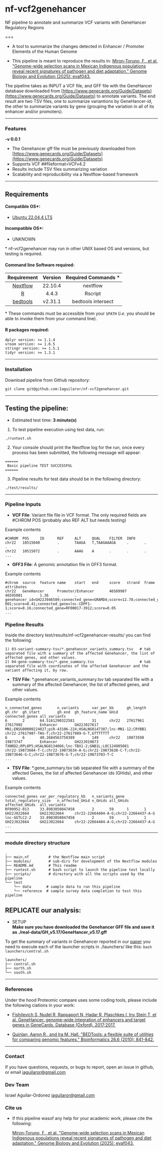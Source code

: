 # nf-vcf2genehancer
NF pipeline to annotate and summarize VCF variants with GeneHancer Regulatory Regions

===  

- A tool to summarize the changes detected in Enhancer / Promoter Elements of the Human Genome

- This pipeline is meant to reproduce the results in: [Miron-Toruno, F., et al. "Genome-wide selection scans in Mexican Indigenous populations reveal recent signatures of pathogen and diet adaptation." Genome Biology and Evolution (2025): evaf043.](https://doi.org/10.1093/gbe/evaf043)

The pipeline takes as INPUT a VCF file, and GFF file with the GeneHancer database downloaded from [https://www.genecards.org/Guide/Datasets](https://www.genecards.org/Guide/Datasets) to annotate variants. The end result are two TSV files, one to summarize variantions by GeneHancer-id, the other to summarize variants by gene (grouping the variation in all of its enhancer and/or promoters).

---

### Features
  **-v 0.0.1**

* The Genehancer gff file must be previously downloaded from [https://www.genecards.org/Guide/Datasets](https://www.genecards.org/Guide/Datasets)
* Supports VCF ##fileformat=VCFv4.2
* Results include TSV files summarizing variation
* Scalability and reproducibility via a Nextflow-based framework   

---

## Requirements
#### Compatible OS*:
* [Ubuntu 22.04.4 LTS](https://releases.ubuntu.com/focal/)

#### Incompatible OS*:
* UNKNOWN  

\* nf-vcf2genehancer may run in other UNIX based OS and versions, but testing is required.  

#### Command line Software required:
| Requirement | Version  | Required Commands * |
|:---------:|:--------:|:-------------------:|
| [Nextflow](https://www.nextflow.io/docs/latest/getstarted.html) | 22.10.4 | nextflow |
| [R](https://www.r-project.org/) | 4.4.3 | Rscript |
| [bedtools](https://bedtools.readthedocs.io/en/latest/) | v2.31.1 | bedtools intersect |

\* These commands must be accessible from your `$PATH` (*i.e.* you should be able to invoke them from your command line).  

#### R packages required:

```
dplyr version: >= 1.1.4
vroom version: >= 1.6.5
stringr version: >= 1.5.1
tidyr version: >= 1.3.1
```

---

### Installation
Download pipeline from Github repository:  
```
git clone git@github.com:Iaguilaror/nf-vcf2genehancer.git
```

---

## Testing the pipeline:

* Estimated test time:  **3 minute(s)**  

1. To test pipeline execution using test data, run:  
```
./runtest.sh
```

2. Your console should print the Nextflow log for the run, once every process has been submitted, the following message will appear:  
```
======
 Basic pipeline TEST SUCCESSFUL
======
```

3. Pipeline results for test data should be in the following directory:  
```
./test/results/
```
---


### Pipeline Inputs

- **VCF File**: Variant file file in VCF format. The only required fields are #CHROM  POS (probably also REF     ALT but needs testing)

Example contents  
```
#CHROM  POS     ID      REF     ALT     QUAL    FILTER  INFO
chr22   10515040        .       TAAGA   T,TAAGAAAGA     .       .       .
chr22   10515072        .       AAAG    A       .       .       .
...

```

- **GFF3 File**: A genomic annotation file in GFF3 format.

Example contents  
```
#chrom  source  feature name    start   end     score   strand  frame   attributes
chr22   GeneHancer      Promoter/Enhancer       46589987        46595001        1.36    .       .       genehancer_id=GH22J046589;connected_gene=GRAMD4;score=12.78;connected_gene=TBC1D22A;score=4.32;connected_gene=CERK;score=2.47;connected_gene=MK280393;score=0.45;connected_gene=AB372664-001;score=0.41;connected_gene=lnc-CDPF1-1;score=0.16;connected_gene=RF00017-3912;score=0.05
...

```

### Pipeline Results

Inside the directory test/results/nf-vcf2genehancer-results/ you can find the following:

````
1) 03-variant-summary-tsv/*.genehancer_variants_summary.tsv   # tab separated file with a summary of the affected Genehancer, the list of affected genes, and other values.
2) 04-gene-summary-tsv/*.gene_summary.tsv                     # tab separated file with coordinates of the affected Genehancer and the variant affecting it, by row.
````
- **TSV File**: *.genehancer_variants_summary.tsv tab separated file with a summary of the affected Genehancer, the list of affected genes, and other values.

Example contents  
```
n_connected_genes       n_variants      var_per_kb      gh_length       gh_chr  gh_start        gh_end  gh_feature_name GHid    connected_genes all_variants
6       2       64.5161290322581        31      chr22   27617961        27617992        Enhancer        GH22J027617     MN1;ENSG00000224027;piR-43106-224;HSALNG0147387;lnc-MN1-12;CRYBB1        chr22-27617987-TAG-T;chr22-27617989-G-T,GTTTTTTT
6       6       40.2684563758389        149     chr22   19873598        19873747        Enhancer        GH22J019873     TXNRD2;RPL8P5;HSALNG0134066;lnc-TBX1-2;GNB1L;LOC124905081        chr22-19873604-T-C;chr22-19873634-A-G;chr22-19873638-C-T;chr22-19873646-G-C;chr22-19873676-G-T;chr22-19873703-T-C
...

```
- **TSV File**: *.gene_summary.tsv tab separated file with a summary of the affected Genes, the list of affected Genehancer ids (GHids), and other values.

Example contents  
```
connected_genes var_per_regulatory_kb   n_variants_gene total_regulatory_size   n_affected_GHid n_GHids all_GHids       affected_GHids  all_variants
RF00952-013     33.8983050847458        2       59      1       1       GH22J022664     GH22J022664     chr22-22664404-A-G;chr22-22664437-A-G
lnc-GGTLC2-2    33.8983050847458        2       59      1       1       GH22J022664     GH22J022664     chr22-22664404-A-G;chr22-22664437-A-G
...

```


---

### module directory structure

````
.
├── main.nf         # the Nextflow main script
├── modules/        # sub-dirs for development of the Nextflow modules
├── README.md       # This readme
├── runtest.sh      # bash script to launch the pipeline test locally
├── scripts/        # directory with all the scripts used by the pipeline
└── test
    └── data       # sample data to run this pipeline
    └── reference  # sample survey data completion to test this pipeline

````
## REPLICATE our analysis:

* SETUP  
**Make sure you have downloaded the Genehancer GFF file and save it as ./real-data/GH_v5.17/GeneHancer_v5.17.gff**

To get the summary of variants in Genehancer reported in our [paper](https://doi.org/10.1093/gbe/evaf043) you need to execute each of the launcher scripts in ./launchers/ like this: ` bash launchers/central.sh `

````
launchers/
├── central.sh         
├── north.sh        
└── south.sh
````
 
---
### References
Under the hood Proteomic compare uses some coding tools, please include the following ciations in your work:

* [Fishilevich S, Nudel R, Rappaport N, Hadar R, Plaschkes I, Iny Stein T, et al. GeneHancer: genome-wide integration of enhancers and target genes in GeneCards. Database (Oxford). 2017;2017.](https://doi.org/10.1093/database/bax028)

* [Quinlan, Aaron R., and Ira M. Hall. "BEDTools: a flexible suite of utilities for comparing genomic features." Bioinformatics 26.6 (2010): 841-842.](https://doi.org/10.1093/bioinformatics/btq033)

---

### Contact
If you have questions, requests, or bugs to report, open an issue in github, or email <iaguilaror@gmail.com>

### Dev Team
Israel Aguilar-Ordonez <iaguilaror@gmail.com>   

### Cite us
- If this pipeline wasof any help for your academic work, please cite the following:  

  [Miron-Toruno, F., et al. "Genome-wide selection scans in Mexican Indigenous populations reveal recent signatures of pathogen and diet adaptation." Genome Biology and Evolution (2025): evaf043.](https://doi.org/10.1093/gbe/evaf043)

